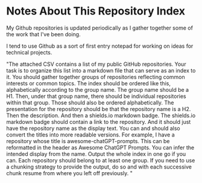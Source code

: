 # Notes About This Repository Index

My Github repositories is updated periodically as I gather together some of the work that I've been doing. 

I tend to use Github as a sort of first entry notepad for working on ideas for technical projects. 

"The attached CSV contains a list of my public GitHub repositories. Your task is to organize this list into a markdown file that can serve as an index to it. You should gather together groups of repositories reflecting common interests or common topics. The index should be ordered like this, alphabetically according to the group name. The group name should be a H1. Then, under that group name, there should be individual repositories within that group. Those should also be ordered alphabetically. The presentation for the repository should be that the repository name is a H2. Then the description. And then a shields.io markdown badge. The shields.io markdown badge should contain a link to the repository. And it should just have the repository name as the display text. You can and should also convert the titles into more readable versions. For example, I have a repository whose title is awesome-chatGPT-prompts. This can be reformatted in the header as Awesome ChatGPT Prompts. You can infer the intended display from the name. Output the whole index in one go if you can. Each repository should belong to at least one group. If you need to use a chunking strategy to provide the output, do so and with each successive chunk resume from where you left off previously. "